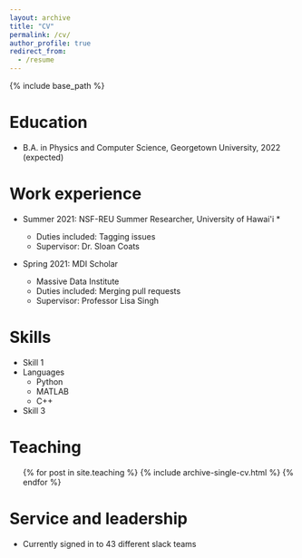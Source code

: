 ```yaml
---
layout: archive
title: "CV"
permalink: /cv/
author_profile: true
redirect_from:
  - /resume
---
```


{% include base_path %}

Education
======
* B.A. in Physics and Computer Science, Georgetown University, 2022 (expected)

Work experience
======
* Summer 2021: NSF-REU Summer Researcher, University of Hawai'i
  * 
  * Duties included: Tagging issues
  * Supervisor: Dr. Sloan Coats

* Spring 2021: MDI Scholar
  * Massive Data Institute
  * Duties included: Merging pull requests
  * Supervisor: Professor Lisa Singh
  
Skills
======
* Skill 1
* Languages
  * Python
  * MATLAB
  * C++
* Skill 3

<!--
Publications
======
  <ul>{% for post in site.publications %}
    {% include archive-single-cv.html %}
  {% endfor %}</ul>
  
Talks
======
  <ul>{% for post in site.talks %}
    {% include archive-single-talk-cv.html %}
  {% endfor %}</ul>
  
-->
Teaching
======
  <ul>{% for post in site.teaching %}
    {% include archive-single-cv.html %}
  {% endfor %}</ul>
  
Service and leadership
======
* Currently signed in to 43 different slack teams
